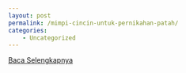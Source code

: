 ```yaml
---
layout: post
permalink: /mimpi-cincin-untuk-pernikahan-patah/
categories:
    - Uncategorized
---
```


[Baca Selengkapnya](/02)